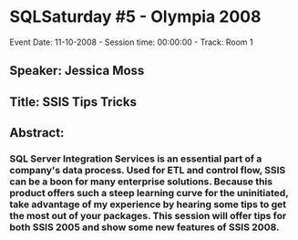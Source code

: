 # SQLSaturday #5 - Olympia 2008
Event Date: 11-10-2008 - Session time: 00:00:00 - Track: Room 1
## Speaker: Jessica Moss
## Title: SSIS Tips  Tricks
## Abstract:
### SQL Server Integration Services is an essential part of a company's data process.  Used for ETL and control flow, SSIS can be a boon for many enterprise solutions.  Because this product offers such a steep learning curve for the uninitiated, take advantage of my experience by hearing some tips to get the most out of your packages.  This session will offer tips for both SSIS 2005 and show some new features of SSIS 2008.
